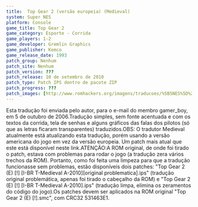 ```yaml
---
title:  Top Gear 2 (versão europeia) (Medieval)
system: Super NES
platform: Console
game_title: Top Gear 2
game_category: Esporte - Corrida
game_players: 1-2
game_developer: Gremlin Graphics
game_publisher: Kemco
game_release_date: 1993
patch_group: Nenhum
patch_site: Nenhum
patch_version: ???
patch_release: 10 de setembro de 2010
patch_type: Patch IPS dentro de pacote ZIP
patch_progress: ???
patch_images: [http://www.romhackers.org/imagens/traducoes/%5BSNES%5D%20Top%20Gear%202%20-%201.png,http://www.romhackers.org/imagens/traducoes/%5BSNES%5D%20Top%20Gear%202%20-%20Medieval%20-%202.png,http://www.romhackers.org/imagens/traducoes/%5BSNES%5D%20Top%20Gear%202%20-%20Medieval%20-%203.png]
---
```

Esta tradução foi enviada pelo autor, para o e-mail do membro gamer_boy, em 5 de outubro de 2006.Tradução simples, sem fonte acentuada e com os textos da corrida, tela de senhas e alguns gráficos das falas dos pilotos (só que as letras ficaram transparentes) traduzidos.OBS: O tradutor Medieval atualmente está atualizando esta tradução, porém usando a versão americana do jogo em vez da versão europeia. Um patch mais atual que este está disponível neste link.ATENÇÃO:A ROM original, de onde foi tirado o patch, estava com problemas para rodar o jogo (a tradução zera vários trechos da ROM). Portanto, como foi feita uma limpeza para que a tradução funcionasse sem problemas, estão disponíveis dois patches: "Top Gear 2 (E) [!] [I-BR T-Medieval A-2010][original problematica].ips" (tradução original problemática, apenas foi tirado o cabeçalho da ROM) e "Top Gear 2 (E) [!] [I-BR T-Medieval A-2010].ips" (tradução limpa, elimina os zeramentos do código do jogo).Os patches devem ser aplicados na ROM original "Top Gear 2 (E) [!].smc", com CRC32 531463E1.